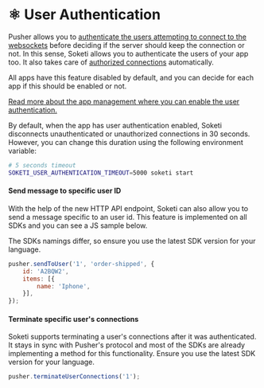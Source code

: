 # ⚛ User Authentication

Pusher allows you to [authenticate the users attempting to connect to the websockets](https://pusher.com/docs/channels/server\_api/authenticating-users/) before deciding if the server should keep the connection or not. In this sense, Soketi allows you to authenticate the users of your app too. It also takes care of [authorized connections](https://pusher.com/docs/channels/using\_channels/authorized-connections/) automatically.

All apps have this feature disabled by default, and you can decide for each app if this should be enabled or not.

[Read more about the app management where you can enable the user authentication.](../app-management/introduction.md)

By default, when the app has user authentication enabled, Soketi disconnects unauthenticated or unauthorized connections in 30 seconds. However, you can change this duration using the following environment variable:

```bash
# 5 seconds timeout
SOKETI_USER_AUTHENTICATION_TIMEOUT=5000 soketi start
```

#### Send message to specific user ID

With the help of the new HTTP API endpoint, Soketi can also allow you to send a message specific to an user id. This feature is implemented on all SDKs and you can see a JS sample below.

The SDKs namings differ, so ensure you use the latest SDK version for your language.

```javascript
pusher.sendToUser('1', 'order-shipped', {
    id: 'A2BQW2',
    items: [{
        name: 'Iphone',
    }],
});
```

#### Terminate specific user's connections

Soketi supports terminating a user's connections after it was authenticated. It stays in sync with Pusher's protocol and most of the SDKs are already implementing a method for this functionality. Ensure you use the latest SDK version for your language.

```javascript
pusher.terminateUserConnections('1');
```
